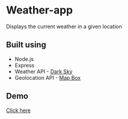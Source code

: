 # Weather-app
Displays the current weather in a given location
## Built using
* Node.js
* Express
* Weather API - [Dark Sky](https://darksky.net/forecast/40.7127,-74.0059/us12/en)
* Geolocation API - [Map Box](https://www.mapbox.com/)
## Demo
[Click here](https://akshaya-weather-app.herokuapp.com/)
